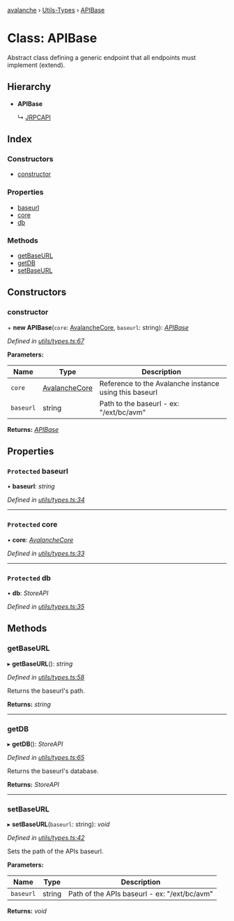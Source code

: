 [avalanche](../README.md) › [Utils-Types](../modules/utils_types.md) › [APIBase](utils_types.apibase.md)

# Class: APIBase

Abstract class defining a generic endpoint that all endpoints must implement (extend).

## Hierarchy

* **APIBase**

  ↳ [JRPCAPI](utils_types.jrpcapi.md)

## Index

### Constructors

* [constructor](utils_types.apibase.md#constructor)

### Properties

* [baseurl](utils_types.apibase.md#protected-baseurl)
* [core](utils_types.apibase.md#protected-core)
* [db](utils_types.apibase.md#protected-db)

### Methods

* [getBaseURL](utils_types.apibase.md#getbaseurl)
* [getDB](utils_types.apibase.md#getdb)
* [setBaseURL](utils_types.apibase.md#setbaseurl)

## Constructors

###  constructor

\+ **new APIBase**(`core`: [AvalancheCore](avalanchecore.avalanchecore-1.md), `baseurl`: string): *[APIBase](utils_types.apibase.md)*

*Defined in [utils/types.ts:67](https://github.com/ava-labs/avalanche.js/blob/4d26b45/src/utils/types.ts#L67)*

**Parameters:**

Name | Type | Description |
------ | ------ | ------ |
`core` | [AvalancheCore](avalanchecore.avalanchecore-1.md) | Reference to the Avalanche instance using this baseurl |
`baseurl` | string | Path to the baseurl - ex: "/ext/bc/avm"  |

**Returns:** *[APIBase](utils_types.apibase.md)*

## Properties

### `Protected` baseurl

• **baseurl**: *string*

*Defined in [utils/types.ts:34](https://github.com/ava-labs/avalanche.js/blob/4d26b45/src/utils/types.ts#L34)*

___

### `Protected` core

• **core**: *[AvalancheCore](avalanchecore.avalanchecore-1.md)*

*Defined in [utils/types.ts:33](https://github.com/ava-labs/avalanche.js/blob/4d26b45/src/utils/types.ts#L33)*

___

### `Protected` db

• **db**: *StoreAPI*

*Defined in [utils/types.ts:35](https://github.com/ava-labs/avalanche.js/blob/4d26b45/src/utils/types.ts#L35)*

## Methods

###  getBaseURL

▸ **getBaseURL**(): *string*

*Defined in [utils/types.ts:58](https://github.com/ava-labs/avalanche.js/blob/4d26b45/src/utils/types.ts#L58)*

Returns the baseurl's path.

**Returns:** *string*

___

###  getDB

▸ **getDB**(): *StoreAPI*

*Defined in [utils/types.ts:65](https://github.com/ava-labs/avalanche.js/blob/4d26b45/src/utils/types.ts#L65)*

Returns the baseurl's database.

**Returns:** *StoreAPI*

___

###  setBaseURL

▸ **setBaseURL**(`baseurl`: string): *void*

*Defined in [utils/types.ts:42](https://github.com/ava-labs/avalanche.js/blob/4d26b45/src/utils/types.ts#L42)*

Sets the path of the APIs baseurl.

**Parameters:**

Name | Type | Description |
------ | ------ | ------ |
`baseurl` | string | Path of the APIs baseurl - ex: "/ext/bc/avm"  |

**Returns:** *void*
